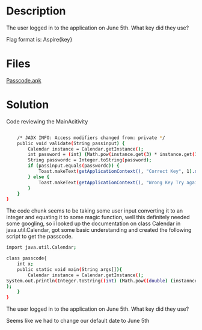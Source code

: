 # Description
The user logged in to the application on June 5th. What key did they use?

Flag format is: Aspire{key}
# Files
[Passcode.apk](https://github.com/W4W1R3/MOBILE-FORENSICS/blob/main/Aspire%20CTF%202021/3.%20Passcode/passcode.apk)


# Solution
Code reviewing the MainAcitivity
```bash

    /* JADX INFO: Access modifiers changed from: private */
    public void validate(String passinput) {
        Calendar instance = Calendar.getInstance();
        int password = (int) (Math.pow(instance.get(3) * instance.get(1), 2.0d) % 999983.0d);
        String passwordc = Integer.toString(password);
        if (passinput.equals(passwordc)) {
            Toast.makeText(getApplicationContext(), "Correct Key", 1).show();
        } else {
            Toast.makeText(getApplicationContext(), "Wrong Key Try again", 1).show();
        }
    }
}
```
The code chunk seems to be taking some user input converting it to an integer and equating it to some magic function, well this definitely needed some googling, so i looked up the documentation on class Calendar in java.util.Calendar, got some basic understanding and created the following script to get the passcode.
```bash
import java.util.Calendar;

class passcode{
	int x;
	public static void main(String args[]){
		Calendar instance = Calendar.getInstance();
System.out.println(Integer.toString((int) (Math.pow((double) (instannce.get(3) *instance.get(1)), 2.0d) % 999983.0d))
);
	}
}
```


The user logged in to the application on June 5th. What key did they use?

Seems like we had to change our default date  to June 5th
